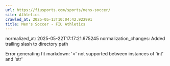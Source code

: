 ```yaml
---
url: https://fiusports.com/sports/mens-soccer/
site: Athletics
crawled_at: 2025-05-13T10:04:42.922991
title: Men's Soccer - FIU Athletics
---
```

normalized_at: 2025-05-22T17:17:21.675245
normalization_changes: Added trailing slash to directory path

Error generating fit markdown: '<' not supported between instances of 'int' and 'str'